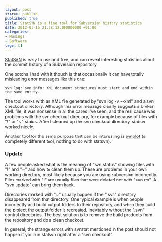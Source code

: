 ```yaml
---
layout: post
status: publish
published: true
title: StatSVN is a fine tool for Subversion history statistics
date: 2012-01-15 21:38:12.000000000 +01:00
categories:
- Musings
- Software
tags: []
---
```

[StatSVN](http://statsvn.org/) is easy to use and free, and can reveal interesting statistics about the commit history of a Subversion repository.

One gotcha I had with it though is that occasionally it can have totally misleading error messages like this one:

```
svn log: svn info: XML document structures must start and end within the same entity.
```

The tool works with an XML file generated by "svn log -v --xml" and a svn checkout directory. Although this error message clearly suggests a broken XML file, it was nonsense in all the cases I've seen, and the real cause was problems with the svn checkout directory, for example because of files with "!" or "~" status. After I cleaned up the svn checkout directory, statsvn worked nicely.

Another tool for the same purpose that can be interesting is [svnplot](http://code.google.com/p/svnplot/) (a completely different tool, nothing to do with statsvn).

### Update

A few people asked what is the meaning of "svn status" showing files with "!" and "~" and how to clean them up. These are problems in your own working directory, most likely because you are using subversion incorrectly. Files marked with "!" are usually files that were deleted not with "svn rm". A "svn update" can bring them back.

Directories marked with "~" usually happen if the ".svn" directory disappeared from that directory. One typical example is when people incorrectly add build output folders to their repository, and when they build the project the output folder is recreated, inevitably without the ".svn" control directories. The best solution is to remove the build products from the repository and do a clean checkout.

In general, the strange errors with svnstat mentioned in the post should not happen if you run statsvn right after a "svn checkout".
